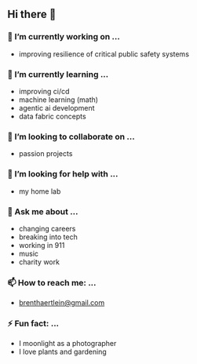 ## Hi there 👋

### 🔭 I’m currently working on ...
- improving resilience of critical public safety systems

### 🌱 I’m currently learning ...
- improving ci/cd
- machine learning (math)
- agentic ai development
- data fabric concepts

### 👯 I’m looking to collaborate on ...
- passion projects

### 🤔 I’m looking for help with ...
- my home lab

### 💬 Ask me about ...
- changing careers
- breaking into tech
- working in 911
- music
- charity work

### 📫 How to reach me: ...
- brenthaertlein@gmail.com

### ⚡ Fun fact: ...
- I moonlight as a photographer
- I love plants and gardening
